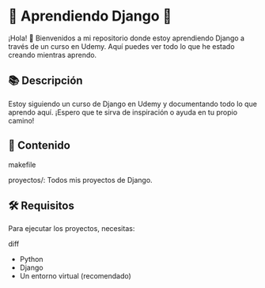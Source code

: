 # 🚀 Aprendiendo Django 🌟

¡Hola! 👋 Bienvenidos a mi repositorio donde estoy aprendiendo Django a través de un curso en Udemy. Aquí puedes ver todo lo que he estado creando mientras aprendo.
## 📚 Descripción

Estoy siguiendo un curso de Django en Udemy y documentando todo lo que aprendo aquí. ¡Espero que te sirva de inspiración o ayuda en tu propio camino!
## 📁 Contenido

makefile

proyectos/: Todos mis proyectos de Django.

## 🛠 Requisitos

Para ejecutar los proyectos, necesitas:

diff

- Python
- Django
- Un entorno virtual (recomendado)
